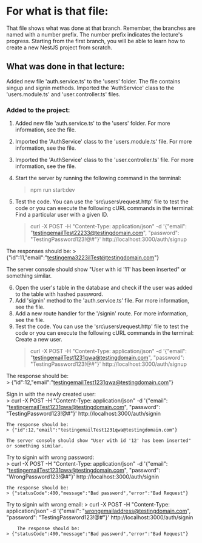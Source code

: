 # For what is that file:  
That file shows what was done at that branch. Remember, the branches are named with a number prefix. The number prefix indicates the lecture's progress. Starting from the first branch, you will be able to learn how to create a new NestJS project from scratch.  

## What was done in that lecture:  
Added new file 'auth.service.ts' to the 'users' folder. The file contains singup and signin methods.
Imported the 'AuthService' class to the 'users.module.ts' and 'user.controller.ts' files.

### Added to the project:  
1. Added new file 'auth.service.ts' to the 'users' folder. For more information, see the file.  
2. Imported the 'AuthService' class to the 'users.module.ts' file. For more information, see the file.
3. Imported the 'AuthService' class to the 'user.controller.ts' file. For more information, see the file.
4. Start the server by running the following command in the terminal:  
    > npm run start:dev  

5. Test the code. You can use the 'src\users\request.http' file to test the code or you can execute the following cURL commands in the terminal:  
Find a particular user with a given ID.  
    > curl -X POST -H "Content-Type: application/json" -d '{"email": "testingemailTest22233@testingdomain.com", "password": "TestingPassword123!@#"}' http://localhost:3000/auth/signup

The responses should be:
    > {"id":11,"email":"testingema3223ilTest@testingdomain.com"}
    
The server console should show "User with id '11' has been inserted" or something similar.

6. Open the user's table in the database and check if the user was added to the table with hashed password.  
7. Add 'signin' method to the 'auth.service.ts' file. For more information, see the file.  
8. Add a new route handler for the '/signin' route. For more information, see the file.  
9. Test the code. You can use the 'src\users\request.http' file to test the code or you can execute the following cURL commands in the terminal:  
Create a new user.  
    > curl -X POST -H "Content-Type: application/json" -d '{"email": "testingemailTest1231qwa@testingdomain.com", "password": "TestingPassword123!@#"}' http://localhost:3000/auth/signup  

The response should be:  
    > {"id":12,"email":"testingemailTest1231qwa@testingdomain.com"}  
    
Sign in with the newly created user:    
    > curl -X POST -H "Content-Type: application/json" -d '{"email": "testingemailTest1231qwa@testingdomain.com", "password": "TestingPassword123!@#"}' http://localhost:3000/auth/signin

    The response should be:
    > {"id":12,"email":"testingemailTest1231qwa@testingdomain.com"} 

    The server console should show "User with id '12' has been inserted" or something similar.  

Try to signin with wrong password:  
    > curl -X POST -H "Content-Type: application/json" -d '{"email": "testingemailTest1231qwa@testingdomain.com", "password": "WrongPassword123!@#"}' http://localhost:3000/auth/signin

    The response should be:
    > {"statusCode":400,"message":"Bad password","error":"Bad Request"}

Try to signin with wrong email:
    > curl -X POST -H "Content-Type: application/json" -d '{"email": "wrongemailaddress@testingdomain.com", "password": "TestingPassword123!@#"}' http://localhost:3000/auth/signin

        The response should be:
    > {"statusCode":400,"message":"Bad password","error":"Bad Request"}